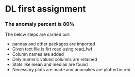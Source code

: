 # DL first assignment
### The anomaly percent is 80%
The below steps are carried out:
- pandas and other packages are imported
- Given text file is firt read using read_fwf
- Column names are added
- Only numeric valued columns are retained
- Stats like mean and median are found
- Necessary plots are made and anomalies are plotted in red